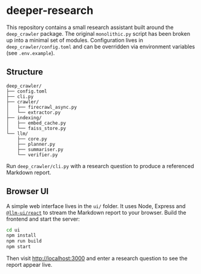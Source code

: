 # deeper-research

This repository contains a small research assistant built around the
`deep_crawler` package.  The original `monolithic.py` script has been broken
up into a minimal set of modules.  Configuration lives in `deep_crawler/config.toml`
and can be overridden via environment variables (see `.env.example`).

## Structure

```
deep_crawler/
├── config.toml
├── cli.py
├── crawler/
│   ├── firecrawl_async.py
│   └── extractor.py
├── indexing/
│   ├── embed_cache.py
│   └── faiss_store.py
└── llm/
    ├── core.py
    ├── planner.py
    ├── summariser.py
    └── verifier.py
```

Run `deep_crawler/cli.py` with a research question to produce a referenced
Markdown report.

## Browser UI

A simple web interface lives in the `ui/` folder.  It uses Node, Express and
[`@llm-ui/react`](https://www.npmjs.com/package/@llm-ui/react) to stream the
Markdown report to your browser.  Build the frontend and start the server:

```bash
cd ui
npm install
npm run build
npm start
```

Then visit [http://localhost:3000](http://localhost:3000) and enter a research
question to see the report appear live.
